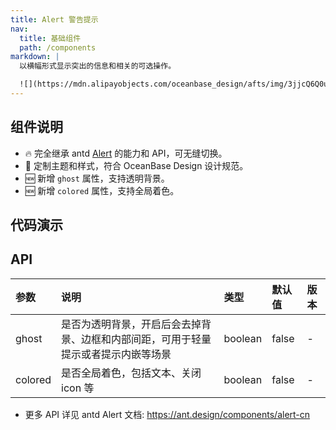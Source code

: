 ```yaml
---
title: Alert 警告提示
nav:
  title: 基础组件
  path: /components
markdown: |
  以横幅形式显示突出的信息和相关的可选操作。

  ![](https://mdn.alipayobjects.com/oceanbase_design/afts/img/3jjcQ6Q0uIIAAAAAAAAAAAAADv3-AQBr/original)
---
```


## 组件说明

- 🔥 完全继承 antd [Alert](https://ant.design/components/alert-cn) 的能力和 API，可无缝切换。
- 💄 定制主题和样式，符合 OceanBase Design 设计规范。
- 🆕 新增 `ghost` 属性，支持透明背景。
- 🆕 新增 `colored` 属性，支持全局着色。

## 代码演示

<!-- prettier-ignore -->
<code src="./demo/style.tsx" title="四种样式" description="共有四种样式 `success`、`info`、`warning`、`error`。"></code>
<code src="./demo/closable.tsx" title="可关闭的警告提示" description="显示关闭按钮，点击可关闭警告提示。"></code>
<code src="./demo/action.tsx" title="操作" description="可以在右上角自定义操作项。"></code>
<code src="./demo/over-length.tsx" title="超长内容"></code>
<code src="./demo/ghost-and-colored.tsx" title="透明背景和全局着色"></code>
<code src="./demo/banner.tsx" iframe="250" title="顶部公告" description="页面顶部通告形式，默认有图标且 `type` 为 'warning'。"></code>
<code src="./demo/loop-banner.tsx" title="轮播的公告" description="配合 [react-text-loop-next](https://npmjs.com/package/react-text-loop-next) 或 [react-fast-marquee](https://npmjs.com/package/react-fast-marquee) 实现消息轮播通知栏。"></code>
<code src="./demo/error-boundary.tsx" title="React 错误处理" description="友好的 [React 错误处理](https://reactjs.org/blog/2017/07/26/error-handling-in-react-16.html) 包裹组件。
"></code>

## API

| 参数 | 说明 | 类型 | 默认值 | 版本 |
| :-- | :-- | :-- | :-- | :-- |
| ghost | 是否为透明背景，开启后会去掉背景、边框和内部间距，可用于轻量提示或者提示内嵌等场景 | boolean | false | - |
| colored | 是否全局着色，包括文本、关闭 icon 等 | boolean | false | - |

- 更多 API 详见 antd Alert 文档: https://ant.design/components/alert-cn
